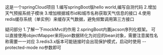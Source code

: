 这是一个springCloud项目
1.编写springBoot版hello world,编写自测代码
2.增加天气预报系统子模块
3.增加根据城市id和城市名称获取天气信息的接口
4.使用redis缓存系统（单实例）来缓存天气数据，避免频繁调用第三方接口












疑问部分
1.了解一下mockMvc的作用
2.springBoot内置jacson序列化框架。
可以直接使用objectMapper来将json数据转化为对应的bean对象，需要注意属性名称需要一一对应
3.redis3.x版本可能链接时会出现保护模式，启动时使用 --protected-mode no参数即可